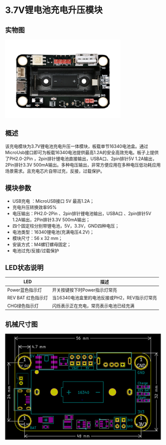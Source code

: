 # 3.7V锂电池充电升压模块

## 实物图

![实物图](picture/3.7v_battery_module.png)

## 概述

​  该充电模块为3.7V锂电池充电升压一体模块，板载单节16340电池盒。通过MicroUsb接口即可为板载16340电池提供最高1.2A的安全高效充电。板子上提供了PH2.0-2Pin ，2pin排针锂电池直接输出，USBA口、2pin排针5V 1.2A输出，2Pin排针3.3V 500mA输出。多种电压输出，非常方便应用在多种电压低功耗应用场景需求。且充电芯片自带过充，反接，过载保护。

## 模块参数

- USB充电 ：MicroUSB接口 5V 最高1.2A；
- 充电升压转换效率95%
- 电压输出：PH2.0-2Pin 、2pin排针锂电池输出，USBA口 、2pin排针5V 1.2A输出，2Pin排针3.3V 500mA输出；
- 四个固定柱分别带锂电池，5V，3.3V，GND四种电压；
- 电池类型：16340锂电池(充满电压4.2V)；
- 模块尺寸：56 x 32 mm；
- 安装方式：M4螺钉螺母固定；
- 电池过充/反接/过载保护

## LED状态说明

| LED                | 描述                                          |
| ------------------ | --------------------------------------------- |
| Power蓝色指示灯    | 开关按键按下时Power指示灯常亮                 |
| REV BAT 红色指示灯 | 当16340电池盒里的电池反接或PH2，REV指示灯常亮 |
| CHG绿色指示灯      | 闪烁表示正在充电，常亮表示电池已经充满        |

## 机械尺寸图

![机械尺寸图](picture/3.7v_battery_module_assembly.png)
